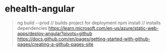 # ehealth-angular

>ng build --prod // builds project for deployment
>npm install // installs dependencies
https://learn.microsoft.com/en-us/azure/static-web-apps/deploy-angular?pivots=github
https://docs.github.com/en/pages/getting-started-with-github-pages/creating-a-github-pages-site